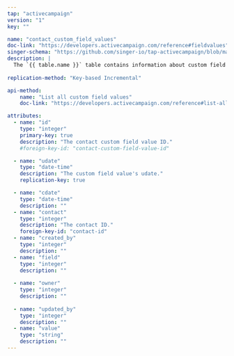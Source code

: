 ```yaml
---
tap: "activecampaign"
version: "1"
key: ""

name: "contact_custom_field_values"
doc-link: "https://developers.activecampaign.com/reference#fieldvalues"
singer-schema: "https://github.com/singer-io/tap-activecampaign/blob/master/tap_activecampaign/schemas/contact_custom_field_values.json"
description: |
  The `{{ table.name }}` table contains information about custom field values for your contacts in your {{ integration.display_name }} account.
  
replication-method: "Key-based Incremental"

api-method:
    name: "List all custom field values"
    doc-link: "https://developers.activecampaign.com/reference#list-all-custom-field-values-1"

attributes:
  - name: "id"
    type: "integer"
    primary-key: true
    description: "The contact custom field value ID."
    #foreign-key-id: "contact-custom-field-value-id"

  - name: "udate"
    type: "date-time"
    description: "The custom field value's udate."
    replication-key: true

  - name: "cdate"
    type: "date-time"
    description: ""
  - name: "contact"
    type: "integer"
    description: "The contact ID."
    foreign-key-id: "contact-id"
  - name: "created_by"
    type: "integer"
    description: ""
  - name: "field"
    type: "integer"
    description: ""
  
  - name: "owner"
    type: "integer"
    description: ""
  
  - name: "updated_by"
    type: "integer"
    description: ""
  - name: "value"
    type: "string"
    description: ""
---
```

